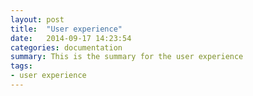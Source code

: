 ```yaml
---
layout: post
title:  "User experience"
date:   2014-09-17 14:23:54
categories: documentation
summary: This is the summary for the user experience
tags: 
- user experience
---
```

